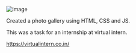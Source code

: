 ![image](https://github.com/Geek-ASR/VI_P2_gallerySlider/assets/132185513/02ccb157-73d7-4e60-917b-fb310da30bfe)

Created a photo gallery using HTML, CSS and JS.

This was a task for an internship at virtual intern.

https://virtualintern.co.in/

